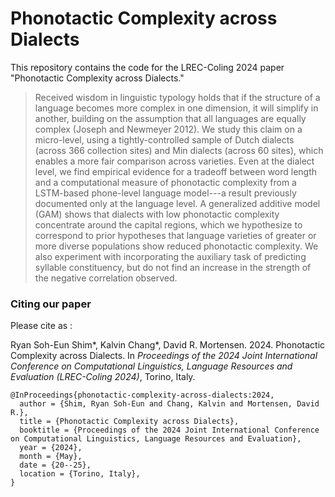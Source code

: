 # Phonotactic Complexity across Dialects

This repository contains the code for the LREC-Coling 2024 paper "Phonotactic Complexity across Dialects."

> Received wisdom in linguistic typology holds that if the structure of a language becomes more complex in one dimension, it will simplify in another, building on the assumption that all languages are equally complex (Joseph and Newmeyer 2012). 
We study this claim on a micro-level, using a tightly-controlled sample of Dutch dialects (across 366 collection sites) and Min dialects (across 60 sites), which enables a more fair comparison across varieties.
Even at the dialect level, we find empirical evidence for a tradeoff between word length and a computational measure of phonotactic complexity from a LSTM-based phone-level language model---a result previously documented only at the language level. A generalized additive model (GAM) shows that dialects with low phonotactic complexity concentrate around the capital regions, which we hypothesize to correspond to prior hypotheses that language varieties of greater or more diverse populations show reduced phonotactic complexity. 
We also experiment with incorporating the auxiliary task of predicting syllable constituency, but do not find an increase in the strength of the negative correlation observed.


### Citing our paper
Please cite as :

Ryan Soh-Eun Shim*, Kalvin Chang*, David R. Mortensen. 2024. Phonotactic Complexity across Dialects. In *Proceedings of the 2024 Joint International Conference on Computational Linguistics, Language Resources and Evaluation (LREC-Coling 2024)*, Torino, Italy.

```
@InProceedings{phonotactic-complexity-across-dialects:2024,
  author = {Shim, Ryan Soh-Eun and Chang, Kalvin and Mortensen, David R.},
  title = {Phonotactic Complexity across Dialects},
  booktitle = {Proceedings of the 2024 Joint International Conference on Computational Linguistics, Language Resources and Evaluation},
  year = {2024},
  month = {May},
  date = {20--25},
  location = {Torino, Italy},
}
```
